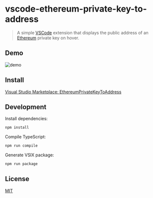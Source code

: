 # vscode-ethereum-private-key-to-address

> A simple [VSCode](https://github.com/microsoft/vscode) extension that displays the public address of an [Ethereum](https://ethereum.org/) private key on hover.

## Demo

![demo](https://user-images.githubusercontent.com/168240/116673139-dbcfa700-a957-11eb-9195-290ba73ae3dc.gif)

## Install

[Visual Studio Marketplace: EthereumPrivateKeyToAddress](https://marketplace.visualstudio.com/items?itemName=miguelmota.ethereum-private-key-to-address)

## Development

Install dependencies:

```bash
npm install
```

Compile TypeScript:

```bash
npm run compile
```

Generate VSIX package:

```bash
npm run package
```

## License

[MIT](LICENSE)

